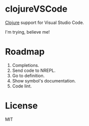 # clojureVSCode

[Clojure](https://clojure.org) support for Visual Studio Code.

I'm trying, believe me!

# Roadmap

1. Completions.
2. Send code to NREPL.
3. Go to definition.
4. Show symbol's documentation.
5. Code lint.

# License

MIT
